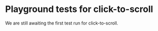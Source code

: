 # Playground tests for click-to-scroll
We are still awaiting the first test run for click-to-scroll.

